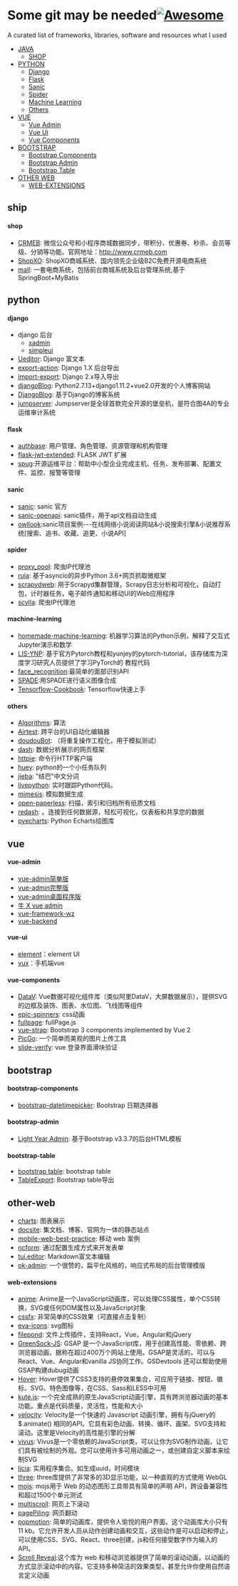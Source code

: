 # Some git may be needed[![Awesome](https://img.shields.io/badge/SomeThing-Needed-green)](https://gitee.com/mo891916_admin/Github-Awesome/blob/master/README.md)
A curated list of frameworks, libraries, software and resources what I used


- [JAVA](#java)
    - [SHOP](#shop)
- [PYTHON](#python)
    - [Django](#django)
    - [Flask](#flask)
    - [Sanic](#sanic)
    - [Spider](#spider)
    - [Machine Learning](#machine-learning)
    - [Others](#others)
- [VUE](#vue)
    - [Vue Admin](#vue-admin)
    - [Vue Ui](#vue-ui)
    - [Vue Components](#vue-components)
- [BOOTSTRAP](#bootstrap)
    - [Bootstrap Components](#bootstrap-components)
    - [Bootstrap Admin](#bootstrap-admin)
    - [Bootstrap Table](#bootstrap-table)
- [OTHER WEB](#other-web)
    - [WEB-EXTENSIONS](#web-extensions)

 
## ship
#### shop
* [CRMEB](https://gitee.com/ZhongBangKeJi/CRMEB): 微信公众号和小程序商城数据同步，带积分、优惠券、秒杀、会员等级、分销等功能。官网地址：http://www.crmeb.com
* [ShopXO](https://github.com/gongfuxiang/shopxo): ShopXO商城系统、国内领先企业级B2C免费开源电商系统
* [mall](https://github.com/macrozheng/mall): 一套电商系统，包括前台商城系统及后台管理系统,基于SpringBoot+MyBatis


## python

#### django
* django 后台
    * [xadmin](https://github.com/sshwsfc/xadmin.git) 
    * [simpleui](https://gitee.com/tompeppa/simpleui) 
* [Ueditor](https://github.com/wsqy/DjangoUeditor): Django 富文本
* [export-action](https://github.com/fgmacedo/django-export-action): Django 1.X 后台导出
* [import-export](https://github.com/django-import-export/django-import-export): Django 2.x导入导出
* [djangoBlog](https://github.com/HuJieRu/djangoBlog):  Python2.7.13+django1.11.2+vue2.0开发的个人博客网站
* [DjangoBlog](https://github.com/liangliangyy/DjangoBlog):  基于Django的博客系统
* [jumpserver](https://github.com/jumpserver/jumpserver):  Jumpserver是全球首款完全开源的堡垒机，是符合图4A的专业运维审计系统

#### flask
* [authbase](https://gitee.com/zhujf21st/authbase): 用户管理、角色管理、资源管理和机构管理
* [flask-jwt-extended](https://github.com/vimalloc/flask-jwt-extended): FLASK JWT 扩展
* [spug](https://github.com/openspug/spug):开源运维平台：帮助中小型企业完成主机、任务、发布部署、配置文件、监控、报警等管理

#### sanic
* [sanic](https://github.com/huge-success/sanic): sanic 官方
* [sanic-openapi](https://github.com/huge-success/sanic-openapi): sanic插件，用于api文档自动生成
* [owllook](https://github.com/howie6879/owllook):sanic项目案例---在线网络小说阅读网站&小说搜索引擎&小说推荐系统[搜索、追书、收藏、追更、小说API] 


#### spider
* [proxy_pool](https://github.com/jhao104/proxy_pool): 爬虫IP代理池
* [ruia](https://github.com/howie6879/ruia): 基于asyncio的异步Python 3.6+网页抓取微框架
* [scrapydweb](https://github.com/my8100/scrapydweb): 用于Scrapyd集群管理，Scrapy日志分析和可视化，自动打包，计时器任务，电子邮件通知和移动UI的Web应用程序
* [scylla](https://github.com/imWildCat/scylla): 爬虫IP代理池

#### machine-learning
* [homemade-machine-learning](https://github.com/trekhleb/homemade-machine-learning): 机器学习算法的Python示例，解释了交互式Jupyter演示和数学
* [LIS-YNP](https://github.com/Eurus-Holmes/LIS-YNP): 基于官方Pytorch教程和yunjey的pytorch-tutorial，该存储库为深度学习研究人员提供了学习PyTorch的 教程代码
* [face_recognition](https://github.com/ageitgey/face_recognition):最简单的面部识别API
* [SPADE](https://github.com/NVlabs/SPADE):用SPADE进行语义图像合成
* [Tensorflow-Cookbook](https://github.com/taki0112/Tensorflow-Cookbook): Tensorflow快速上手

#### others
* [Algorithms](https://github.com/TheAlgorithms/Python): 算法
* [Airtest](https://github.com/AirtestProject/Airtest): 跨平台的UI自动化编辑器
* [doudouBot](https://gitee.com/datayy_p/doudouBot):  （将重复操作工程化，用于模拟测试）
* [dash](https://github.com/plotly/dash): 数据分析展示的网页框架
* [httpie](https://github.com/jakubroztocil/httpie): 命令行HTTP客户端
* [huey](http://huey.readthedocs.org/): python的一个小任务队列 
* [jieba](https://gitee.com/fxsjy/jieba):   "结巴"中文分词
* [livepython](https://github.com/agermanidis/livepython):   实时跟踪Python代码。
* [mimesis](https://github.com/lk-geimfari/mimesis): 模拟数据生成
* [open-paperless](https://github.com/zhoubear/open-paperless): 扫描，索引和归档所有纸质文档
* [redash](https://github.com/getredash/redash): 。连接到任何数据源，轻松可视化，仪表板和共享您的数据
* [pyecharts](https://github.com/pyecharts/pyecharts): Python Echarts绘图库
 
## vue

#### vue-admin
* [vue-admin简单版](https://github.com/PanJiaChen/vue-admin-template)
* [vue-admin完整版](https://github.com/PanJiaChen/vue-element-admin)
* [vue-admin桌面程序版](https://github.com/PanJiaChen/electron-vue-admin)
* [牛 X vue admin](https://gitee.com/symgg/nx-admin)
* [vue-framework-wz](https://github.com/herozhou/vue-framework-wz)
* [vue-backend](https://github.com/harsima/vue-backend) 

#### vue-ui
* [element]( https://github.com/ElemeFE/element)：element UI
* [vux](https://github.com/airyland/vux)：手机端vue

#### vue-components
* [DataV](https://github.com/jiaming743/DataV): Vue数据可视化组件库（类似阿里DataV，大屏数据展示），提供SVG的边框及装饰、图表、水位图、飞线图等组件
* [epic-spinners](https://github.com/epicmaxco/epic-spinners): css动画
* [fullpage](https://github.com/alvarotrigo/vue-fullpage.js): fullPage.js
* [vue-strap](https://github.com/yuche/vue-strap): Bootstrap 3 components implemented by Vue 2
* [PicGo](https://github.com/Molunerfinn/PicGo): 一个简单而美观的图片上传工具
* [slide-verify](https://github.com/monoplasty/vue-monoplasty-slide-verify): vue 登录界面滑块验证


## bootstrap

#### bootstrap-components
*   [bootstrap-datetimepicker](https://github.com/Eonasdan/bootstrap-datetimepicker):   Bootstrap 日期选择器

#### bootstrap-admin
*   [Light Year Admin](https://gitee.com/yinqi/Light-Year-Admin-Template):  基于Bootstrap v3.3.7的后台HTML模板

#### bootstrap-table
*   [bootstrap table](https://github.com/wenzhixin/bootstrap-table):  bootstrap table
*   [TableExport](https://github.com/clarketm/TableExport):  Bootstrap table导出

## other-web
*   [charts](https://github.com/frappe/charts): 图表展示
*   [docsite](https://github.com/txd-team/docsite): 集文档、博客、官网为一体的静态站点
*   [mobile-web-best-practice](https://github.com/mcuking/mobile-web-best-practice): 移动 web 案例
*   [ncform](https://github.com/ncform/ncform): 通过配置生成方式来开发表单
*   [tui.editor](https://github.com/nhn/tui.editor): Markdown富文本编辑
*   [ok-admin](https://gitee.com/bobi1234/ok-admin): 一个很赞的，扁平化风格的，响应式布局的后台管理模版

#### web-extensions
*   [anime](https://github.com/juliangarnier/anime): Anime是一个JavaScript动画库，可以处理CSS属性，单个CSS转换，SVG或任何DOM属性以及JavaScript对象
*   [cssfx](https://github.com/jolaleye/cssfx): 非常简单的CSS效果（可直接点击复制）
*   [eva-icons](https://github.com/akveo/eva-icons): svg图标
*   [filepond](https://github.com/pqina/filepond): 文件上传插件，支持React，Vue，Angular和jQuery
*   [GreenSock-JS](https://github.com/greensock/GreenSock-JS): GSAP 是一个JavaScript库，用于创建高性能、零依赖、跨浏览器动画，据称在超过400万个网站上使用。GSAP是灵活的，可以与React、Vue、Angular和vanilla JS协同工作。GSDevtools 还可以帮助使用GSAP构建dubug动画
*   [Hover](https://github.com/IanLunn/Hover):  Hover提供了CSS3支持的悬停效果集合，可应用于链接、按钮、徽标、SVG、特色图像等，在CSS、Sass和LESS中可用
*   [kute.js](https://github.com/thednp/kute.js):  一个完全成熟的原生JavaScript动画引擎，具有跨浏览器动画的基本功能。重点是代码质量，灵活性，性能和大小
*   [velocity](https://github.com/julianshapiro/velocity): Velocity是一个快速的 Javascript 动画引擎，拥有与jQuery的 $.animate() 相同的API。它具有彩色动画、转换、循环、画架、SVG支持和滚动。这里是Velocity的高性能引擎的分解
*   [vivus](https://github.com/maxwellito/vivus):  Vivus是一个零依赖的JavaScript类，可以让你为SVG制作动画，让它们具有被绘制的外观。您可以使用许多可用动画之一，或创建自定义脚本来绘制SVG
*   [licia](https://github.com/liriliri/licia): 实用程序集合。如生成uuid，时间模块
*   [three](https://github.com/mrdoob/three.js): three库提供了非常多的3D显示功能，以一种直观的方式使用 WebGL
*   [mojs](https://github.com/mojs/mojs): mojs用于 Web 的动态图形工具带具有简单的声明 API，跨设备兼容性和超过1500个单元测试
*   [multiscroll](https://github.com/alvarotrigo/multiscroll.js): 网页上下滚动
*   [pagePiling](https://github.com/alvarotrigo/pagePiling.js): 网页翻动
*   [popmotion](https://github.com/Popmotion/popmotion): 简单的动画库，提供令人愉悦的用户界面。这个动画库大小只有 11 kb。它允许开发人员从动作创建动画和交互，这些动作是可以启动和停止，可以使用CSS、SVG、React、three创建，js和任何接受数字作为输入的API。
*   [Scroll Reveal](https://github.com/scrollreveal/scrollreveal):这个库为 web 和移动浏览器提供了简单的滚动动画，以动画的方式显示滚动中的内容。它支持多种简洁的效果类型，甚至允许你使用自然语言定义动画